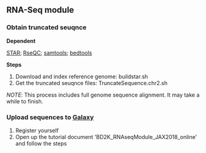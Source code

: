 ## RNA-Seq module

### Obtain truncated seuqnce
**Dependent**

[STAR](https://github.com/alexdobin/STAR);
[RseQC](http://rseqc.sourceforge.net);
[samtools](http://www.htslib.org);
[bedtools](https://bedtools.readthedocs.io/en/latest/)

**Steps**
1. Download and index reference genome: buildstar.sh
2. Get the truncated seuqnce files: TruncateSequence.chr2.sh 

*NOTE*: This process includes full genome sequence alignment. It may take a while to finish.

### Upload sequences to [Galaxy](https://usegalaxy.org)
1. Register yourself
2. Open up the tutorial document 'BD2K_RNAseqModule_JAX2018_online' and follow the steps
